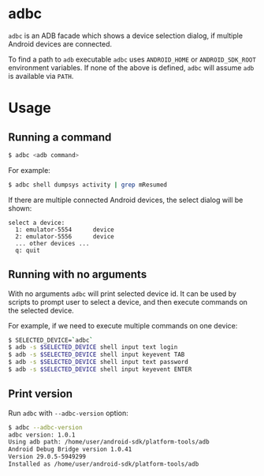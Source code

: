 # adbc

`adbc` is an ADB facade which shows a device selection dialog, if multiple Android devices are connected.

To find a path to `adb` executable `adbc` uses `ANDROID_HOME` or `ANDROID_SDK_ROOT` environment variables.
If none of the above is defined, `adbc` will assume `adb` is available via `PATH`.

# Usage

## Running a command

```sh
$ adbc <adb command>
```

For example:

```sh
$ adbc shell dumpsys activity | grep mResumed
```

If there are multiple connected Android devices, the select dialog will be shown:

```
select a device:
  1: emulator-5554      device
  2: emulator-5556      device
  ... other devices ...
  q: quit
```

## Running with no arguments

With no arguments `adbc` will print selected device id. It can be used by scripts to prompt user to select a device, and then execute commands on the selected device.

For example, if we need to execute multiple commands on one device:

```sh
$ SELECTED_DEVICE=`adbc`
$ adb -s $SELECTED_DEVICE shell input text login
$ adb -s $SELECTED_DEVICE shell input keyevent TAB
$ adb -s $SELECTED_DEVICE shell input text password
$ adb -s $SELECTED_DEVICE shell input keyevent ENTER
```

## Print version

Run `adbc` with `--adbc-version` option:

```sh
$ adbc --adbc-version
adbc version: 1.0.1
Using adb path: /home/user/android-sdk/platform-tools/adb
Android Debug Bridge version 1.0.41
Version 29.0.5-5949299
Installed as /home/user/android-sdk/platform-tools/adb
```

